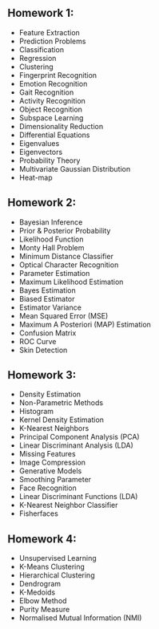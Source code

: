 ## Homework 1:
- Feature Extraction
- Prediction Problems
- Classification
- Regression
- Clustering
- Fingerprint Recognition
- Emotion Recognition
- Gait Recognition
- Activity Recognition
- Object Recognition
- Subspace Learning
- Dimensionality Reduction
- Differential Equations
- Eigenvalues
- Eigenvectors
- Probability Theory
- Multivariate Gaussian Distribution
- Heat-map

## Homework 2:
- Bayesian Inference
- Prior & Posterior Probability
- Likelihood Function
- Monty Hall Problem
- Minimum Distance Classifier
- Optical Character Recognition
- Parameter Estimation
- Maximum Likelihood Estimation
- Bayes Estimation
- Biased Estimator
- Estimator Variance
- Mean Squared Error (MSE)
- Maximum A Posteriori (MAP) Estimation
- Confusion Matrix
- ROC Curve
- Skin Detection

## Homework 3:
- Density Estimation
- Non-Parametric Methods
- Histogram
- Kernel Density Estimation
- K-Nearest Neighbors
- Principal Component Analysis (PCA)
- Linear Discriminant Analysis (LDA)
- Missing Features
- Image Compression
- Generative Models
- Smoothing Parameter
- Face Recognition
- Linear Discriminant Functions (LDA)
- K-Nearest Neighbor Classifier
- Fisherfaces

## Homework 4:
- Unsupervised Learning
- K-Means Clustering
- Hierarchical Clustering
- Dendrogram
- K-Medoids
- Elbow Method
- Purity Measure
- Normalised Mutual Information (NMI)
